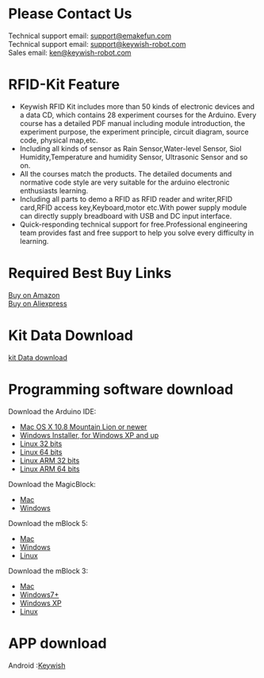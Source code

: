 # Please Contact Us
Technical support email: support@emakefun.com  
Technical support email: support@keywish-robot.com </br>
Sales email: ken@keywish-robot.com  </br>

# RFID-Kit Feature

* Keywish RFID Kit includes more than 50 kinds of electronic devices and a data CD, which contains 28 experiment courses for the Arduino. Every course has a detailed PDF manual including module introduction, the experiment purpose, the experiment principle, circuit diagram, source code, physical map,etc.</br>
* Including all kinds of sensor as Rain Sensor,Water-level Sensor, Siol Humidity,Temperature and humidity Sensor, Ultrasonic Sensor and so on.</br>
* All the courses match the products. The detailed documents and normative code style are very suitable for the arduino electronic enthusiasts learning.</br>
* Including all parts to demo a RFID as RFID reader and writer,RFID card,RFID access key,Keyboard,motor etc.With power supply module can directly supply breadboard with USB and DC input interface.</br>
* Quick-responding technical support for free.Professional engineering team provides fast and free support to help you solve every difficulty in learning.</br>

# Required Best Buy Links

[Buy on Amazon](https://www.amazon.com/dp/B01N4FYZO1) </br>
[Buy on Aliexpress](https://www.aliexpress.com/store/product/KeyWish-Super-RFID-Sensor-Starter-Kit-With-Tutorial-28-Lessons-For-Arduino-UNO-R3-With-Rain/3269016_32841900322.html?spm=2114.12010610.0.0.616016e05tP5S8)

# Kit Data Download 

[kit Data download](https://codeload.github.com/keywish/keywish-arduino-rfid-kit/zip/master)

# Programming software download

Download the Arduino IDE:
* [Mac OS X 10.8 Mountain Lion or newer](https://downloads.arduino.cc/arduino-1.8.10-macosx.zip)</br>
* [Windows Installer, for Windows XP and up ](https://downloads.arduino.cc/arduino-1.8.10-windows.exe)</br>
* [Linux 32 bits](https://downloads.arduino.cc/arduino-1.8.10-linux32.tar.xz)</br> 
* [Linux 64 bits](https://downloads.arduino.cc/arduino-1.8.10-linux64.tar.xz)</br> 
* [Linux ARM 32 bits ](https://downloads.arduino.cc/arduino-1.8.10-linuxarm.tar.xz)</br> 
* [Linux ARM 64 bits ](https://downloads.arduino.cc/arduino-1.8.10-linuxaarch64.tar.xz)</br> 

Download the MagicBlock:
* [Mac](http://www.emakefun.com/en/download)</br>
* [Windows](http://www.emakefun.com/en/download)</br>

Download the mBlock 5:
* [Mac](https://dl.makeblock.com/mblock5/darwin/V5.1.0.pkg)</br>
* [Windows](https://dl.makeblock.com/mblock5/win32/V5.1.0.exe)</br>
* [Linux](https://dl.makeblock.com/mblock5/linux/mLink-1.2.0-amd64.deb)</br>

Download the mBlock 3:
* [Mac](https://dl.makeblock.com/mblock3/mBlock_mac_V3.4.12.zip)</br>
* [Windows7+](https://dl.makeblock.com/mblock3/mBlock_win_V3.4.12.exe)</br>
* [Windows XP](http://download.makeblock.com/mblock/v_3_4_2/mBlock_win_V3.4.2_beta2_20161111.exe)</br>
* [Linux](https://dl.makeblock.com/mBlock4.0/mBlock_4.0.4_amd64.deb)</br>

# APP download

Android :[Keywish](https://codeload.github.com/keywish/KeywishBot/zip/master)</br>

